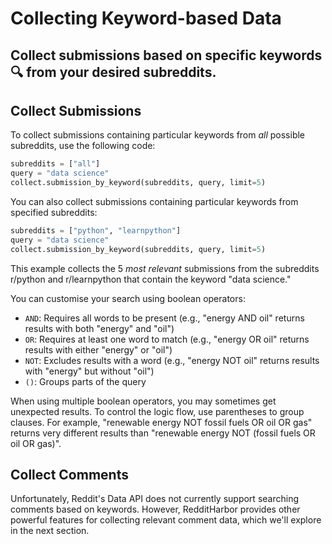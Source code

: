 # Collecting Keyword-based Data 

## Collect submissions based on specific keywords 🔍 from your desired subreddits.

## Collect Submissions

To collect submissions containing particular keywords from *all* possible subreddits, use the following code:

```python
subreddits = ["all"]
query = "data science"
collect.submission_by_keyword(subreddits, query, limit=5)
```

You can also collect submissions containing particular keywords from specified subreddits:

```python
subreddits = ["python", "learnpython"]
query = "data science"
collect.submission_by_keyword(subreddits, query, limit=5)
```

This example collects the 5 *most relevant* submissions from the subreddits r/python and r/learnpython that contain the keyword "data science."

You can customise your search using boolean operators:

- `AND`: Requires all words to be present (e.g., "energy AND oil" returns results with both "energy" and "oil")
- `OR`: Requires at least one word to match (e.g., "energy OR oil" returns results with either "energy" or "oil")
- `NOT`: Excludes results with a word (e.g., "energy NOT oil" returns results with "energy" but without "oil")
- `()`: Groups parts of the query

When using multiple boolean operators, you may sometimes get unexpected results. To control the logic flow, use parentheses to group clauses. For example, "renewable energy NOT fossil fuels OR oil OR gas" returns very different results than "renewable energy NOT (fossil fuels OR oil OR gas)".

## Collect Comments

Unfortunately, Reddit's Data API does not currently support searching comments based on keywords. However, RedditHarbor provides other powerful features for collecting relevant comment data, which we'll explore in the next section.